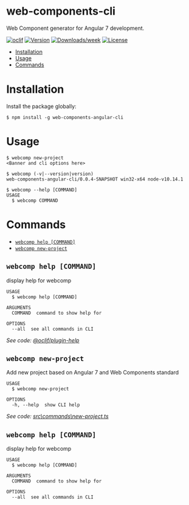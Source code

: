 web-components-cli
==================

Web Component generator for Angular 7 development.

[![oclif](https://img.shields.io/badge/cli-oclif-brightgreen.svg)](https://oclif.io)
[![Version](https://img.shields.io/npm/v/web-components-angular-cli.svg)](https://npmjs.org/package/web-components-cli)
[![Downloads/week](https://img.shields.io/npm/dw/web-components-cli.svg)](https://npmjs.org/package/web-components-cli)
[![License](https://img.shields.io/npm/l/web-components-cli.svg)](https://github.com/hedesil/web-components-cli/blob/master/package.json)

<!-- toc -->
* [Installation](#installation)
* [Usage](#usage)
* [Commands](#commands)
<!-- tocstop -->

# Installation

Install the package globally: 

```sh-session
$ npm install -g web-components-angular-cli
```

# Usage
<!-- usage -->
```sh-session
$ webcomp new-project
<Banner and cli options here>

$ webcomp (-v|--version|version)
web-components-angular-cli/0.0.4-SNAPSHOT win32-x64 node-v10.14.1

$ webcomp --help [COMMAND]
USAGE
  $ webcomp COMMAND
```
<!-- usagestop -->
# Commands
<!-- commands -->
* [`webcomp help [COMMAND]`](#webcomp-help-command)
* [`webcomp new-project`](#webcomp-new-project)

## `webcomp help [COMMAND]`

display help for webcomp

```
USAGE
  $ webcomp help [COMMAND]

ARGUMENTS
  COMMAND  command to show help for

OPTIONS
  --all  see all commands in CLI
```

_See code: [@oclif/plugin-help](https://github.com/oclif/plugin-help/blob/v2.1.6/src\commands\help.ts)_

## `webcomp new-project`

Add new project based on Angular 7 and Web Components standard

```
USAGE
  $ webcomp new-project

OPTIONS
  -h, --help  show CLI help
```

_See code: [src\commands\new-project.ts](https://github.com/hedesil/web-components-cli/blob/v0.0.4-SNAPSHOT/src\commands\new-project.ts)_
<!-- commandsstop -->
## `webcomp help [COMMAND]`

display help for webcomp

```
USAGE
  $ webcomp help [COMMAND]

ARGUMENTS
  COMMAND  command to show help for

OPTIONS
  --all  see all commands in CLI
```
